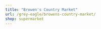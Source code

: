 ```yaml
---
title: "Browen's Country Market"
url: /grey-eagle/browens-country-market/
shop: supermarket
---
```

